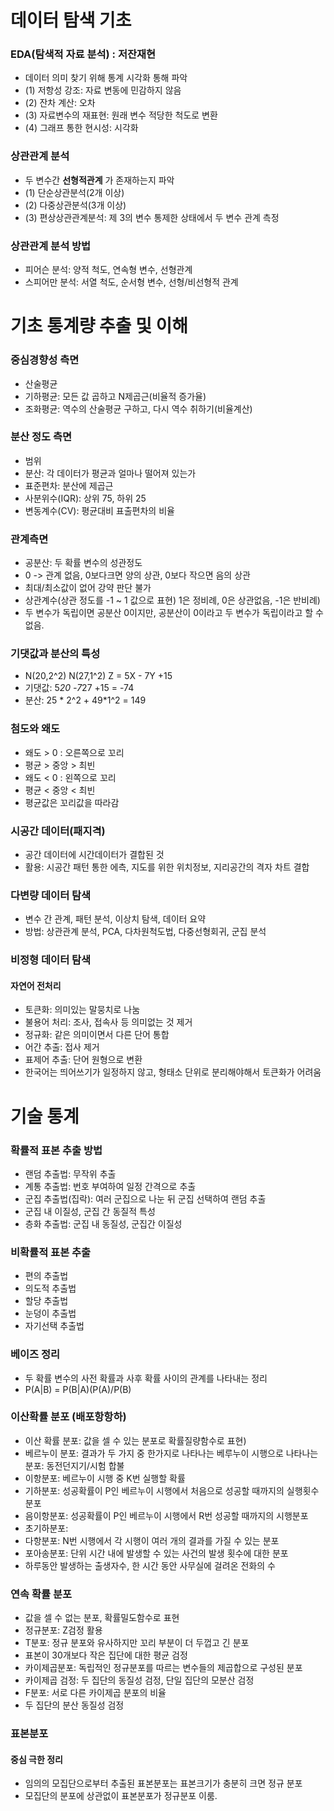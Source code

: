 # 데이터 탐색 기초

### EDA(탐색적 자료 분석) : 저잔재현
- 데이터 의미 찾기 위해 통계 시각화 통해 파악
- (1) 저항성 강조: 자료 변동에 민감하지 않음
- (2) 잔차 계산: 오차
- (3) 자료변수의 재표현: 원래 변수 적당한 척도로 변환
- (4) 그래프 통한 현시성: 시각화

### 상관관계 분석
- 두 변수간 __선형적관계__ 가 존재하는지 파악
- (1) 단순상관분석(2개 이상)
- (2) 다중상관분석(3개 이상)
- (3) 편상상관관계분석: 제 3의 변수 통제한 상태에서 두 변수 관계 측정

### 상관관계 분석 방법
- 피어슨 분석: 양적 척도, 연속형 변수, 선형관계
- 스피어만 분석: 서열 척도, 순서형 변수, 선형/비선형적 관계

# 기초 통계량 추출 및 이해

### 중심경향성 측면
- 산술평균
- 기하평균: 모든 값 곱하고 N제곱근(비율적 증가율)
- 조화평균: 역수의 산술평균 구하고, 다시 역수 취하기(비율계산)

### 분산 정도 측면
- 범위
- 분산: 각 데이터가 평균과 얼마나 떨어져 있는가
- 표준편차: 분산에 제곱근
- 사분위수(IQR): 상위 75, 하위 25
- 변동계수(CV): 평균대비 표출편차의 비율

### 관계측면
- 공분산: 두 확률 변수의 성관정도
- 0 -> 관계 없음, 0보다크면 양의 상관, 0보다 작으면 음의 상관
- 최대/최소값이 없어 강약 판단 불가
- 상관계수(상관 정도를 -1 ~ 1 값으로 표현) 1은 정비례, 0은 상관없음, -1은 반비례)
- 두 변수가 독립이면 공분산 0이지만, 공분산이 0이라고 두 변수가 독립이라고 할 수 없음.

### 기댓값과 분산의 특성
- N(20,2^2) N(27,1^2) Z = 5X - 7Y +15
- 기댓값: 5*20 -7*27 +15 = -74
- 분산: 25 * 2^2 + 49*1^2 = 149

### 첨도와 왜도
- 왜도 > 0 : 오른쪽으로 꼬리
- 평균 > 중앙 > 최빈
- 왜도 < 0 : 왼쪽으로 꼬리
- 평균 < 중앙 < 최빈
- 평균값은 꼬리값을 따라감

### 시공간 데이터(패지격)
- 공간 데이터에 시간데이터가 결합된 것
- 활용: 시공간 패턴 통한 에측, 지도를 위한 위치정보, 지리공간의 격자 차트 결합

### 다변량 데이터 탐색
- 변수 간 관계, 패턴 분석, 이상치 탐색, 데이터 요약
- 방법: 상관관계 분석, PCA, 다차원척도법, 다중선형회귀, 군집 분석

### 비정형 데이터 탐색
#### 자연어 전처리
- 토큰화: 의미있는 말뭉치로 나눔
- 불용어 처리: 조사, 접속사 등 의미없는 것 제거
- 정규화: 같은 의미이면서 다른 단어 통합
- 어간 추출: 접사 제거
- 표제어 추출: 단어 원형으로 변환
- 한국어는 띄어쓰기가 일정하지 않고, 형태소 단위로 분리해야해서 토큰화가 어려움

# 기술 통계
### 확률적 표본 추출 방법
- 랜덤 추출법: 무작위 추출
- 계통 추출법: 번호 부여하여 일정 간격으로 추출
- 군집 추출법(집락): 여러 군집으로 나눈 뒤 군집 선택하여 랜덤 추출
- 군집 내 이질성, 군집 간 동질적 특성
- 층화 추출법: 군집 내 동질성, 군집간 이질성

### 비확률적 표본 추출
- 편의 추출법
- 의도적 추출법
- 할당 추출법
- 눈덩이 추출법
- 자기선택 추출법

### 베이즈 정리
- 두 확률 변수의 사전 확률과 사후 확률 사이의 관계를 나타내는 정리
- P(A|B) = P(B|A)(P(A)/P(B)

### 이산확률 분포 (배포항항하)
- 이산 확률 분포: 값을 셀 수 있는 분포로 확률질량함수로 표현)
- 베르누이 분포: 결과가 두 가지 중 한가지로 나타나는 베루누이 시행으로 나타나는 분포: 동전던지기/시험 합불
- 이항분포: 베르누이 시행 중 K번 실행할 확률
- 기하분포: 성공확률이 P인 베르누이 시행에서 처음으로 성공할 때까지의 실행횟수 분포
- 음이항분포: 성공확률이 P인 베르누이 시행에서 R번 성공할 때까지의 시행분포
- 초기하분포:
- 다항분포: N번 시행에서 각 시행이 여러 개의 결과를 가질 수 있는 분포
- 포아송분포: 단위 시간 내에 발생할 수 있는 사건의 발생 횟수에 대한 분포
- 하루동안 발생하는 출생자수, 한 시간 동안 사무실에 걸려온 전화의 수

### 연속 확률 분포
- 값을 셀 수 없는 분포, 확률밀도함수로 표현
- 정규분포: Z검정 활용
- T분포: 정규 분포와 유사하지만 꼬리 부분이 더 두껍고 긴 분포
- 표본이 30개보다 작은 집단에 대한 평균 검정
- 카이제곱분포: 독립적인 정규분포를 따르는 변수들의 제곱합으로 구성된 분포
- 카이제곱 검정: 두 집단의 동질성 검정, 단일 집단의 모분산 검정
- F분포: 서로 다른 카이제곱 분포의 비율
- 두 집단의 분산 동질성 검정

### 표본분포

#### 중심 극한 정리
- 임의의 모집단으로부터 추출된 표본분포는 표본크기가 충분히 크면 정규 분포
- 모집단의 분포에 상관없이 표본분포가 정규분포 이룸.
